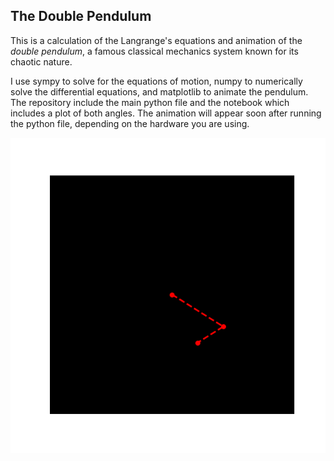 ## The Double Pendulum
This is a calculation of the Langrange's equations and animation of the _double pendulum_, a famous classical mechanics system known for its chaotic nature.

I use sympy to solve for the equations of motion, numpy to numerically solve the differential equations, and matplotlib to animate the pendulum. The repository include the main python file and the notebook which includes a plot of both angles. The animation will appear soon after running the python file, depending on the hardware you are using.

![](pendulum.gif)

